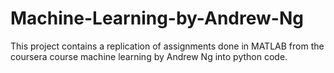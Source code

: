 # Machine-Learning-by-Andrew-Ng
This project contains a replication of assignments done in MATLAB from the coursera course machine learning by Andrew Ng into python code.
